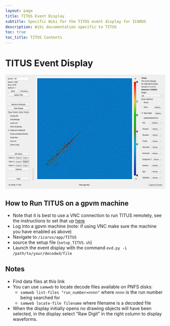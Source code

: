 ```yaml
---
layout: page
title: TITUS Event Display
subtitle: Specific Wiki for the TITUS event display for ICARUS
description: Wiki documentation specific to TITUS
toc: true
toc_title: TITUS Contents
---
```




TITUS Event Display
===================

![alt text](images/evd_icarus_R2278_S1_E1300.png "TITUS Event Display")


How to Run TITUS on a gpvm machine
----------------------------------

- Note that it is best to use a VNC connection to run TITUS remotely, see the instructions to set that up [here](https://cdcvs.fnal.gov/redmine/projects/sbndcode/wiki/Viewing_events_remotely_with_VNC "by Dom Brailsford")
- Log into a gpvm machine (note: if using VNC make sure the machine you have enabled as above)
- Navigate to `/icarus/app/TITUS`
- source the setup file (`setup_TITUS.sh`)
- Launch the event display with the command `evd.py -i /path/to/your/decoded/file`

Notes
-----

- Find data files at this link
- You can use `samweb` to locate decode files available on PNFS disks:
    - `samweb list-files "run_number=nnnn"`   where `nnnn` is the run number being searched for
    - `samweb locate-file filename`   where filename is a decoded file
- When the display initially opens no drawing objects will have been selected, in the display select "Raw Digit" in the right column to display waveforms.
